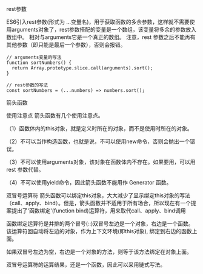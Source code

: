 rest参数

ES6引入rest参数(形式为 ...变量名)，用于获取函数的多余参数，这样就不需要使用arguments对象了，rest参数搭配的变量是一个数组，该变量将多余的参数放入数组中。
相对与arguments它是一个真正的数组。
注意，rest 参数之后不能再有其他参数（即只能是最后一个参数），否则会报错。

```
// arguments变量的写法
function sortNumbers() {
  return Array.prototype.slice.call(arguments).sort();
}

// rest参数的写法
const sortNumbers = (...numbers) => numbers.sort();
```


箭头函数

使用注意点
箭头函数有几个使用注意点。

（1）函数体内的this对象，就是定义时所在的对象，而不是使用时所在的对象。

（2）不可以当作构造函数，也就是说，不可以使用new命令，否则会抛出一个错误。

（3）不可以使用arguments对象，该对象在函数体内不存在。如果要用，可以用 rest 参数代替。

（4）不可以使用yield命令，因此箭头函数不能用作 Generator 函数。

双冒号运算符
箭头函数可以绑定this对象，大大减少了显示绑定this对象的写法（call、apply、bind）。但是，箭头函数并不适用于所有场合，所以现在有一个提案提出了'函数绑定'(function bind)运算符，用来取代call、apply、bind调用

函数绑定运算符是并排的两个冒号(::)双冒号左边是一个对象，右边是一个函数。该运算符回自动将左边的对象，作为上下文环境(即this对象), 绑定到右边的函数上面。

如果双冒号左边为空，右边是一个对象的方法，则等于该方法绑定在对象上面。

双冒号运算符的运算结果，还是一个函数，因此可以采用链式写法。